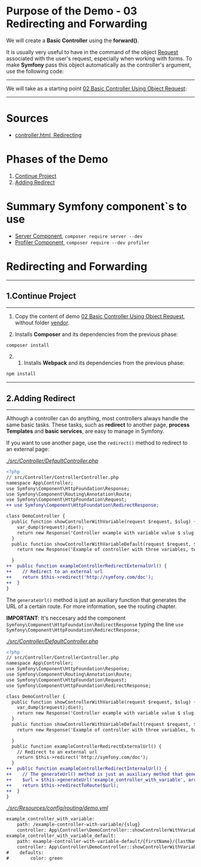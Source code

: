 # Purpose of the Demo - 03 Redirecting and Forwarding

We will create a **Basic Controller** using the **forward()**. 

It is usually very useful to have in the command of the object [Request](https://symfony.com/doc/current/introduction/http_fundamentals.html#requests-and-responses-in-http) associated with the user's request, especially when working with forms. To make **Symfony** pass this object automatically as the controller's argument, use the following code:

---------------------------------------------------------------------------------------

We will take as a starting point [02 Basic Controller Using Object Request](../01_Basic_Controller_Using_object_Request/):

---------------------------------------------------------------------------------------

# Sources
* [controller.html, Redirecting](https://symfony.com/doc/current/controller.html#redirecting)

# Phases of the Demo
1. [Continue Project](#1continue-project)
2. [Adding Redirect](#2AddingRedirect)

# Summary Symfony component`s to use

* [Server Component](https://symfony.com/doc/current/setup.html), `composer require server --dev`
* [Profiler Component](https://symfony.com/doc/current/profiler.html), `composer require --dev profiler`

# Redirecting and Forwarding

--------------------------------------------------------------------------------------------

## 1.Continue Project

--------------------------------------------------------------------------------------------

1. Copy the content of demo [02 Basic Controller Using Object Request](../01_Basic_Controller_Using_object_Request/), without folder [vendor](../01_Basic_Controller/vendor/).

2. Installs **Composer** and its dependencies from the previous phase: 

```bash
composer install
```

2. 1. Installs **Webpack** and its dependencies from the previous phase: 

```bash
npm install
```

--------------------------------------------------------------------------------------------

## 2.Adding Redirect

--------------------------------------------------------------------------------------------

Although a controller can do anything, most controllers always handle the same basic tasks. These tasks, such as **redirect** to another page, **process Templates** and **basic services**, are easy to manage in Symfony.

If you want to use another page, use the `redirect()` method to redirect to an external page:

_[./src/Controller/DefaultController.php](./src/Controller/DefaultController.php)_
```diff
<?php
// src/Controller/ControllerController.php
namespace App\Controller;
use Symfony\Component\HttpFoundation\Response;
use Symfony\Component\Routing\Annotation\Route;
use Symfony\Component\HttpFoundation\Request;
++ use Symfony\Component\HttpFoundation\RedirectResponse;

class DemoController {
  public function showControllerWithVariable(request $request, $slug) {
    var_dump($request);die();
    return new Response('Controller example with variable value $ slug:'.$slug);
  }
  public function showControllerWithVariableDefault(request $request, $firstName, $lastName, $color="green") {
    return new Response('Example of controller with three variables, two per route: '.$firstName.' Y '.$lastName.', and one by default.'.$color);

  } 
++  public function exampleControllerRedirectExternalUrl() {
++    // Redirect to an external url
++    return $this->redirect('http://symfony.com/doc');
++  }   
}
```

The `generateUrl()` method is just an auxiliary function that generates the URL of a certain route. For more information, see the routing chapter. 

**IMPORTANT**: It's neccesary add the component `Symfony\Component\HttpFoundation\RedirectResponse` typing the line `use Symfony\Component\HttpFoundation\RedirectResponse;`

_[./src/Controller/DefaultController.php](./src/Controller/DefaultController.php)_
```diff
<?php
// src/Controller/ControllerController.php
namespace App\Controller;
use Symfony\Component\HttpFoundation\Response;
use Symfony\Component\Routing\Annotation\Route;
use Symfony\Component\HttpFoundation\Request;
use Symfony\Component\HttpFoundation\RedirectResponse;

class DemoController {
  public function showControllerWithVariable(request $request, $slug) {
    var_dump($request);die();
    return new Response('Controller example with variable value $ slug:'.$slug);
  }
  public function showControllerWithVariableDefault(request $request, $firstName, $lastName, $color="green") {
    return new Response('Example of controller with three variables, two per route: '.$firstName.' Y '.$lastName.', and one by default.'.$color);

  } 
  public function exampleControllerRedirectExternalUrl() {
    // Redirect to an external url
    return $this->redirect('http://symfony.com/doc');
  } 
++  public function exampleControllerRedirectInternalUrl() {
++    // The generateUrl() method is just an auxiliary method that generates the URL for a particular route:
++    $url = $this->generateUrl('example_controller_with_variable', array('slug' => 'hello'));
++    return $this->redirectToRoute($url);
++  }
}
```

_[./src/Resources/config/routing/demo.yml](./src/Resources/config/routing/demo.yml)_
```diff
example_controller_with_variable:
    path: /example-controller-with-variable/{slug}
    controller: App\Controller\DemoController::showControllerWithVariable
example_controller_with_variable_default:
    path: example-controller-with-variable-default/{firstName}/{lastName}
    controller: App\Controller\DemoController::showControllerWithVariableDefault
#    defaults:
#        color: green
```